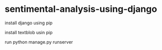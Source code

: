# sentimental-analysis-using-django


install django using pip

install textblob usin pip

run python manage.py runserver
